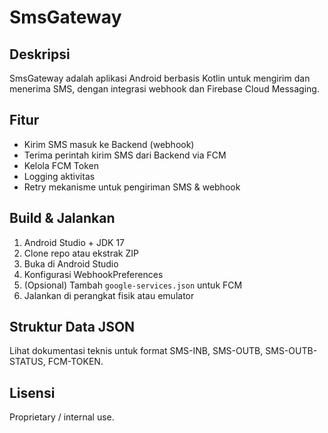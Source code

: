# SmsGateway

## Deskripsi
SmsGateway adalah aplikasi Android berbasis Kotlin untuk mengirim dan menerima SMS, dengan integrasi webhook dan Firebase Cloud Messaging.

## Fitur
- Kirim SMS masuk ke Backend (webhook)
- Terima perintah kirim SMS dari Backend via FCM
- Kelola FCM Token
- Logging aktivitas
- Retry mekanisme untuk pengiriman SMS & webhook

## Build & Jalankan
1. Android Studio + JDK 17
2. Clone repo atau ekstrak ZIP
3. Buka di Android Studio
4. Konfigurasi WebhookPreferences
5. (Opsional) Tambah `google-services.json` untuk FCM
6. Jalankan di perangkat fisik atau emulator

## Struktur Data JSON
Lihat dokumentasi teknis untuk format SMS-INB, SMS-OUTB, SMS-OUTB-STATUS, FCM-TOKEN.

## Lisensi
Proprietary / internal use.
